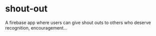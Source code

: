 # shout-out
A firebase app where users can give shout outs to others who deserve recognition, encouragement...
